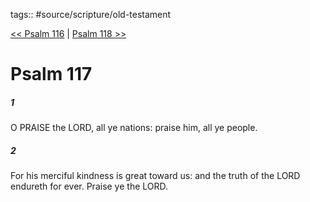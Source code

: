 tags:: #source/scripture/old-testament

[<< Psalm 116](/old-testament/19_Psalms/Psalm_116.md) | [Psalm 118 >>](/old-testament/19_Psalms/Psalm_118.md)

# Psalm 117

##### 1

O PRAISE the LORD, all ye nations: praise him, all ye people.

##### 2

For his merciful kindness is great toward us: and the truth of the LORD endureth for ever. Praise ye the LORD.
